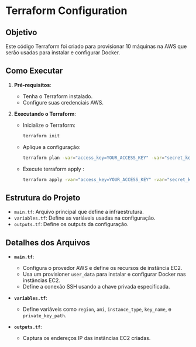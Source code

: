 # Terraform Configuration

## Objetivo

Este código Terraform foi criado para provisionar 10 máquinas na AWS que serão usadas para instalar e configurar Docker.

## Como Executar

1. **Pré-requisitos**:
   - Tenha o Terraform instalado.
   - Configure suas credenciais AWS.

2. **Executando o Terraform**:
   - Inicialize o Terraform:
     ```bash
     terraform init
     ```
   - Aplique a configuração:
     ```bash
     terraform plan -var="access_key=YOUR_ACCESS_KEY" -var="secret_key=YOUR_SECRET_KEY"
     ```
   - Execute terraform apply :
     ```bash
     terraform apply -var="access_key=YOUR_ACCESS_KEY" -var="secret_key=YOUR_SECRET_KEY"

## Estrutura do Projeto

- `main.tf`: Arquivo principal que define a infraestrutura.
- `variables.tf`: Define as variáveis usadas na configuração.
- `outputs.tf`: Define os outputs da configuração.

## Detalhes dos Arquivos

- **`main.tf`**:
  - Configura o provedor AWS e define os recursos de instância EC2.
  - Usa um provisioner `user_data` para instalar e configurar Docker nas instâncias EC2.
  - Define a conexão SSH usando a chave privada especificada.

- **`variables.tf`**:
  - Define variáveis como `region`, `ami`, `instance_type`, `key_name`, e `private_key_path`.

- **`outputs.tf`**:
  - Captura os endereços IP das instâncias EC2 criadas.

